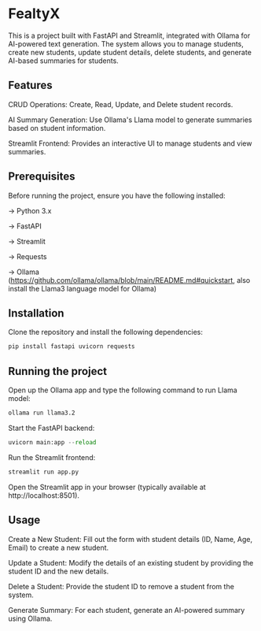 # FealtyX

This is a project built with FastAPI and Streamlit, integrated with Ollama for AI-powered text generation. The system allows you to manage students, create new students, update student details, delete students, and generate AI-based summaries for students.

## Features
CRUD Operations: Create, Read, Update, and Delete student records.

AI Summary Generation: Use Ollama's Llama model to generate summaries based on student information.

Streamlit Frontend: Provides an interactive UI to manage students and view summaries.

## Prerequisites
Before running the project, ensure you have the following installed:

-> Python 3.x

-> FastAPI

-> Streamlit

-> Requests

-> Ollama (https://github.com/ollama/ollama/blob/main/README.md#quickstart, also install the Llama3 language model for Ollama)

## Installation
Clone the repository and install the following dependencies:

```bash
pip install fastapi uvicorn requests
```

## Running the project

Open up the Ollama app and type the following command to run Llama model:
```bash
ollama run llama3.2
```

Start the FastAPI backend:
```python
uvicorn main:app --reload
```
Run the Streamlit frontend:
```python
streamlit run app.py
```
Open the Streamlit app in your browser (typically available at http://localhost:8501).

## Usage
Create a New Student: Fill out the form with student details (ID, Name, Age, Email) to create a new student.

Update a Student: Modify the details of an existing student by providing the student ID and the new details.

Delete a Student: Provide the student ID to remove a student from the system.

Generate Summary: For each student, generate an AI-powered summary using Ollama.
